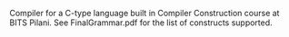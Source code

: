 Compiler for a C-type language built in Compiler Construction course at BITS Pilani.
See FinalGrammar.pdf for the list of constructs supported. 
